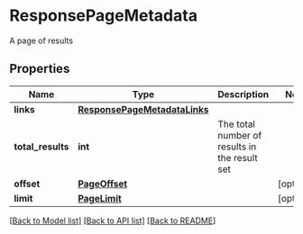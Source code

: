 # ResponsePageMetadata

A page of results

## Properties
Name | Type | Description | Notes
------------ | ------------- | ------------- | -------------
**links** | [**ResponsePageMetadataLinks**](ResponsePageMetadataLinks.md) |  | 
**total_results** | **int** | The total number of results in the result set | 
**offset** | [**PageOffset**](PageOffset.md) |  | [optional] 
**limit** | [**PageLimit**](PageLimit.md) |  | [optional] 

[[Back to Model list]](../README.md#documentation-for-models) [[Back to API list]](../README.md#documentation-for-api-endpoints) [[Back to README]](../README.md)


